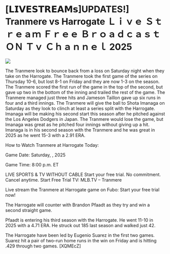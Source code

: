 # [𝗟𝗜𝗩𝗘𝗦𝗧𝗥𝗘𝗔𝗠𝘀]UPDATES!] Tranmere vs Harrogate Ｌｉｖｅ Ｓｔｒｅａｍ Ｆｒｅｅ Ｂｒｏａｄｃａｓｔ ＯＮ Ｔｖ Ｃｈａｎｎｅｌ  2025  
  
  
[![](https://i.imgur.com/qSNzIqt.png)](https://movie.rssnews.media/vKdRgbX.php)  
  
The Tranmere look to bounce back from a loss on Saturday night when they take on the Harrogate. The Tranmere took the first game of the series on Thursday 10-6, but lost 8-1 on Friday and they are now 1-3 on the season. The Tranmere scored the first run of the game in the top of the second, but gave up two in the bottom of the inning and trailed the rest of the game. The Tranmere managed just three hits and Jameson Taillon gave up six runs in four and a third innings. The Tranmere will give the ball to Shota Imanaga on Saturday as they look to clinch at least a series split with the Harrogate. Imanaga will be making his second start this season after he pitched against the Los Angeles Dodgers in Japan. The Tranmere would lose the game, but Imanaga was great as he pitched four innings without giving up a hit. Imanaga is in his second season with the Tranmere and he was great in 2025 as he went 15-3 with a 2.91 ERA.

How to Watch Tranmere at Harrogate Today:

Game Date: Saturday, , 2025

Game Time: 8:00 p.m. ET

LIVE SPORTS & TV WITHOUT CABLE
Start your free trial. No commitment. Cancel anytime.
Start Free Trial
TV: MLB.TV – Tranmere

Live stream the Tranmere at Harrogate game on Fubo: Start your free trial now!

The Harrogate will counter with Brandon Pfaadt as they try and win a second straight game.

Pfaadt is entering his third season with the Harrogate. He went 11-10 in 2025 with a 4.71 ERA. He struck out 185 last season and walked just 42.

The Harrogate have been led by Eugenio Suarez in the first two games. Suarez hit a pair of two-run home runs in the win on Friday and is hitting .429 through two games. [XQMEcZ]